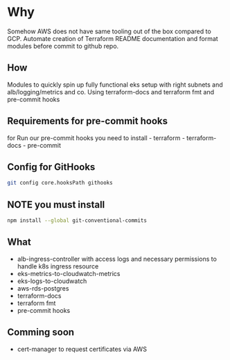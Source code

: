 # Why
Somehow AWS does not have same tooling out of the box compared to GCP.
Automate creation of Terraform README documentation and format modules before commit to github repo.

## How
Modules to quickly spin up fully functional eks setup with right subnets and alb/logging/metrics and co.
Using terraform-docs and terraform fmt and pre-commit hooks
## Requirements for pre-commit hooks
for Run our pre-commit hooks you need to install
	- terraform
	- terraform-docs
	- pre-commit

## Config for GitHooks

```bash
git config core.hooksPath githooks
```
## NOTE you must install 

```bash
npm install --global git-conventional-commits
```
## What
- alb-ingress-controller with access logs and necessary permissions to handle k8s ingress resource
- eks-metrics-to-cloudwatch-metrics
- eks-logs-to-cloudwatch
- aws-rds-postgres
- terraform-docs
- terraform fmt
- pre-commit hooks

## Comming soon
- cert-manager to request certificates via AWS
